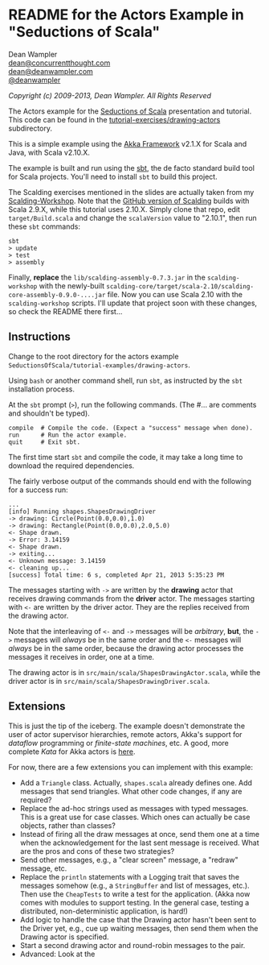 # README for the Actors Example in "Seductions of Scala"

Dean Wampler<br/>
[dean@concurrentthought.com](mailto:dean@concurrentthought.com)<br/>
[dean@deanwampler.com](mailto:dean@deanwampler.com)<br/>
[@deanwampler](https://twitter.com/deanwampler)

*Copyright (c) 2009-2013, Dean Wampler. All Rights Reserved*

The Actors example for the [Seductions of Scala](https://github.com/deanwampler/Presentations/tree/master/SeductionsOfScala) presentation and tutorial. This code can be found in the [tutorial-exercises/drawing-actors](https://github.com/deanwampler/Presentations/tree/master/SeductionsOfScala/tutorial-exercises/drawing-actors) subdirectory.

This is a simple example using the [Akka Framework](http://akka.io) v2.1.X for Scala and Java, with Scala v2.10.X.

The example is built and run using the [sbt](http://www.scala-sbt.org/), the de facto standard build tool for Scala projects. You'll need to install `sbt` to build this project. 

The Scalding exercises mentioned in the slides are actually taken from my [Scalding-Workshop](https://github.com/deanwampler/scalding-workshop). Note that the [GitHub version of Scalding](https://github.com/twitter/scalding) builds with Scala 2.9.X, while this tutorial uses 2.10.X. Simply clone that repo, edit `target/Build.scala` and change the `scalaVersion` value to "2.10.1", then run these `sbt` commands:

    sbt
    > update
    > test
    > assembly

Finally, **replace** the `lib/scalding-assembly-0.7.3.jar` in the `scalding-workshop` with the newly-built `scalding-core/target/scala-2.10/scalding-core-assembly-0.9.0-....jar` file. Now you can use Scala 2.10 with the `scalding-workshop` scripts. I'll update that project soon with these changes, so check the README there first...

## Instructions

Change to the root directory for the actors example `SeductionsOfScala/tutorial-examples/drawing-actors`. 

Using `bash` or another command shell, run `sbt`, as instructed by the `sbt` installation process.

At the `sbt` prompt (`>`), run the following commands. (The #... are comments and shouldn't be typed).

    compile  # Compile the code. (Expect a "success" message when done).
    run      # Run the actor example.
    quit     # Exit sbt.

The first time start `sbt` and compile the code, it may take a long time to download the required dependencies. 

The fairly verbose output of the commands should end with the following for a success run:

    ...
    [info] Running shapes.ShapesDrawingDriver
    -> drawing: Circle(Point(0.0,0.0),1.0)
    -> drawing: Rectangle(Point(0.0,0.0),2.0,5.0)
    <- Shape drawn.
    -> Error: 3.14159
    <- Shape drawn.
    -> exiting...
    <- Unknown message: 3.14159
    <- cleaning up...
    [success] Total time: 6 s, completed Apr 21, 2013 5:35:23 PM

The messages starting with `->` are written by the **drawing** actor that receives drawing commands from the **driver** actor. The messages starting with `<-` are written by the driver actor. They are the replies received from the drawing actor.

Note that the interleaving of `<-` and `->` messages will be *arbitrary*, **but**, the `->` messages will *always* be in the same order and the `<-` messages will *always* be in the same order, because the drawing actor processes the messages it receives in order, one at a time.

The drawing actor is in `src/main/scala/ShapesDrawingActor.scala`, while the driver actor is in `src/main/scala/ShapesDrawingDriver.scala`.

## Extensions

This is just the tip of the iceberg. The example doesn't demonstrate the user of actor supervisor hierarchies, remote actors, Akka's support for *dataflow* programming or *finite-state machines*, etc. A good, more complete *Kata* for Akka actors is [here](https://github.com/henrikengstrom/akka-meetup-sthlm).

For now, there are a few extensions you can implement with this example:

* Add a `Triangle` class. Actually, `shapes.scala` already defines one. Add messages that send triangles. What other code changes, if any are required?
* Replace the ad-hoc strings used as messages with typed messages. This is a great use for case classes. Which ones can actually be case objects, rather than classes?
* Instead of firing all the draw messages at once, send them one at a time when the acknowledgement for the last sent message is received. What are the pros and cons of these two strategies? 
* Send other messages, e.g., a "clear screen" message, a "redraw" message, etc.
* Replace the `println` statements with a Logging trait that saves the messages somehow (e.g., a `StringBuffer` and list of messages, etc.). Then use the `CheapTests` to write a test for the application. (Akka now comes with modules to support testing. In the general case, testing a distributed, non-deterministic application, is hard!)
* Add logic to handle the case that the Drawing actor hasn't been sent to the Driver yet, e.g., cue up waiting messages, then send them when the Drawing actor is specified.
* Start a second drawing actor and round-robin messages to the pair.
* Advanced: Look at the 
